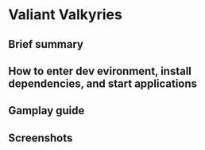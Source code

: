 # Valiant Valkyries

## Brief summary

## How to enter dev evironment, install dependencies, and start applications

## Gamplay guide

## Screenshots